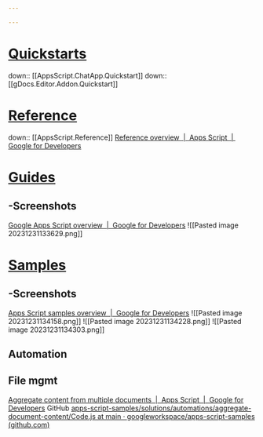 ```yaml
---

---
```

# <u>Quickstarts</u>
down:: [[AppsScript.ChatApp.Quickstart]]
down:: [[gDocs.Editor.Addon.Quickstart]]
# <u>Reference</u>
down:: [[AppsScript.Reference]]
[Reference overview  |  Apps Script  |  Google for Developers](https://developers.google.com/apps-script/reference)

# <u>Guides</u>

## -Screenshots
[Google Apps Script overview  |  Google for Developers](https://developers.google.com/apps-script/overview)
![[Pasted image 20231231133629.png]]

# <u>Samples</u>

## -Screenshots
[Apps Script samples overview  |  Google for Developers](https://developers.google.com/apps-script/samples)
![[Pasted image 20231231134158.png]]
![[Pasted image 20231231134228.png]]
![[Pasted image 20231231134303.png]]


## Automation
## File mgmt
[Aggregate content from multiple documents  |  Apps Script  |  Google for Developers](https://developers.google.com/apps-script/samples/automations/aggregate-document-content#prerequisites)
	GitHub [apps-script-samples/solutions/automations/aggregate-document-content/Code.js at main · googleworkspace/apps-script-samples (github.com)](https://github.com/googleworkspace/apps-script-samples/blob/main/solutions/automations/aggregate-document-content/Code.js)
